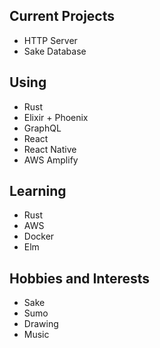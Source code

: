 ## Current Projects
- HTTP Server
- Sake Database

## Using
- Rust
- Elixir + Phoenix
- GraphQL
- React
- React Native
- AWS Amplify

## Learning
- Rust
- AWS
- Docker
- Elm

## Hobbies and Interests
- Sake
- Sumo
- Drawing
- Music
